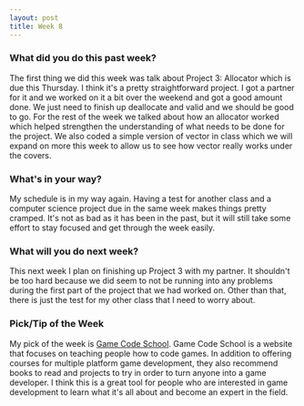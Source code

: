```yaml
---
layout: post
title: Week 8
---
```


### What did you do this past week?
The first thing we did this week was talk about Project 3: Allocator which is due this Thursday. I think it's a pretty straightforward project. I got a partner for it and we worked on it a bit over the weekend and got a good amount done. We just need to finish up deallocate and valid and we should be good to go. For the rest of the week we talked about how an allocator worked which helped strengthen the understanding of what needs to be done for the project. We also coded a simple version of vector in class which we will expand on more this week to allow us to see how vector really works under the covers.

### What's in your way?
My schedule is in my way again. Having a test for another class and a computer science project due in the same week makes things pretty cramped. It's not as bad as it has been in the past, but it will still take some effort to stay focused and get through the week easily.

### What will you do next week?
This next week I plan on finishing up Project 3 with my partner. It shouldn't be too hard because we did seem to not be running into any problems during the first part of the project that we had worked on. Other than that, there is just the test for my other class that I need to worry about.

### Pick/Tip of the Week
My pick of the week is [Game Code School](http://gamecodeschool.com/). Game Code School is a website that focuses on teaching people how to code games. In addition to offering courses for multiple platform game development, they also recommend books to read and projects to try in order to turn anyone into a game developer. I think this is a great tool for people who are interested in game development to learn what it's all about and become an expert in the field.
